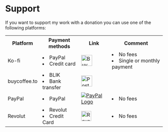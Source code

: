 # Support

If you want to support my work with a donation you can use one of the following platforms:

<table>
  <tr>
    <th>Platform</th>
    <th>Payment methods</th>
    <th>Link</th>
    <th>Comment</th>
  </tr>
  <tr>
    <td>Ko-fi</td>
    <td>
      <li>PayPal</li>
      <li>Credit card</li>
    </td>
    <td>
      <a href='https://ko-fi.com/piotrmachowski' target='_blank'><img height='35px' src='https://storage.ko-fi.com/cdn/kofi6.png?v=6' border='0' alt='Buy Me a Coffee at ko-fi.com' />
    </td>
    <td>
      <li>No fees</li>
      <li>Single or monthly payment</li>
    </td>
  </tr>
  <tr>
    <td>buycoffee.to</td>
    <td>
      <li>BLIK</li>
      <li>Bank transfer</li>
    </td>
    <td>
      <a href="https://buycoffee.to/piotrmachowski" target="_blank"><img src="https://buycoffee.to/btn/buycoffeeto-btn-primary.svg" height="35px" alt="Postaw mi kawę na buycoffee.to"></a>
    </td>
    <td></td>
  </tr>
  <tr>
    <td>PayPal</td>
    <td>
      <li>PayPal</li>
    </td>
    <td>
      <a href="https://paypal.me/PiMachowski" target="_blank"><img src="https://www.paypalobjects.com/webstatic/mktg/logo/pp_cc_mark_37x23.jpg" border="0" alt="PayPal Logo" height="35px" style="height: auto !important;width: auto !important;"></a>
    </td>
    <td>
      <li>No fees</li>
    </td>
  </tr>
  <tr>
    <td>Revolut</td>
    <td>
      <li>Revolut</li>
      <li>Credit Card</li>
    </td>
    <td>
      <a href="https://revolut.me/314ma" target="_blank"><img src="https://assets.revolut.com/assets/favicons/favicon-32x32.png" height="32px" alt="Revolut"></a>
    </td>
    <td>
      <li>No fees</li>
    </td>
  </tr>
</table>
